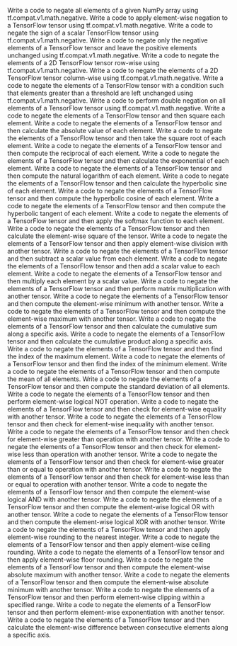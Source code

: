 Write a code to negate all elements of a given NumPy array using tf.compat.v1.math.negative.
Write a code to apply element-wise negation to a TensorFlow tensor using tf.compat.v1.math.negative.
Write a code to negate the sign of a scalar TensorFlow tensor using tf.compat.v1.math.negative.
Write a code to negate only the negative elements of a TensorFlow tensor and leave the positive elements unchanged using tf.compat.v1.math.negative.
Write a code to negate the elements of a 2D TensorFlow tensor row-wise using tf.compat.v1.math.negative.
Write a code to negate the elements of a 2D TensorFlow tensor column-wise using tf.compat.v1.math.negative.
Write a code to negate the elements of a TensorFlow tensor with a condition such that elements greater than a threshold are left unchanged using tf.compat.v1.math.negative.
Write a code to perform double negation on all elements of a TensorFlow tensor using tf.compat.v1.math.negative.
Write a code to negate the elements of a TensorFlow tensor and then square each element.
Write a code to negate the elements of a TensorFlow tensor and then calculate the absolute value of each element.
Write a code to negate the elements of a TensorFlow tensor and then take the square root of each element.
Write a code to negate the elements of a TensorFlow tensor and then compute the reciprocal of each element.
Write a code to negate the elements of a TensorFlow tensor and then calculate the exponential of each element.
Write a code to negate the elements of a TensorFlow tensor and then compute the natural logarithm of each element.
Write a code to negate the elements of a TensorFlow tensor and then calculate the hyperbolic sine of each element.
Write a code to negate the elements of a TensorFlow tensor and then compute the hyperbolic cosine of each element.
Write a code to negate the elements of a TensorFlow tensor and then compute the hyperbolic tangent of each element.
Write a code to negate the elements of a TensorFlow tensor and then apply the softmax function to each element.
Write a code to negate the elements of a TensorFlow tensor and then calculate the element-wise square of the tensor.
Write a code to negate the elements of a TensorFlow tensor and then apply element-wise division with another tensor.
Write a code to negate the elements of a TensorFlow tensor and then subtract a scalar value from each element.
Write a code to negate the elements of a TensorFlow tensor and then add a scalar value to each element.
Write a code to negate the elements of a TensorFlow tensor and then multiply each element by a scalar value.
Write a code to negate the elements of a TensorFlow tensor and then perform matrix multiplication with another tensor.
Write a code to negate the elements of a TensorFlow tensor and then compute the element-wise minimum with another tensor.
Write a code to negate the elements of a TensorFlow tensor and then compute the element-wise maximum with another tensor.
Write a code to negate the elements of a TensorFlow tensor and then calculate the cumulative sum along a specific axis.
Write a code to negate the elements of a TensorFlow tensor and then calculate the cumulative product along a specific axis.
Write a code to negate the elements of a TensorFlow tensor and then find the index of the maximum element.
Write a code to negate the elements of a TensorFlow tensor and then find the index of the minimum element.
Write a code to negate the elements of a TensorFlow tensor and then compute the mean of all elements.
Write a code to negate the elements of a TensorFlow tensor and then compute the standard deviation of all elements.
Write a code to negate the elements of a TensorFlow tensor and then perform element-wise logical NOT operation.
Write a code to negate the elements of a TensorFlow tensor and then check for element-wise equality with another tensor.
Write a code to negate the elements of a TensorFlow tensor and then check for element-wise inequality with another tensor.
Write a code to negate the elements of a TensorFlow tensor and then check for element-wise greater than operation with another tensor.
Write a code to negate the elements of a TensorFlow tensor and then check for element-wise less than operation with another tensor.
Write a code to negate the elements of a TensorFlow tensor and then check for element-wise greater than or equal to operation with another tensor.
Write a code to negate the elements of a TensorFlow tensor and then check for element-wise less than or equal to operation with another tensor.
Write a code to negate the elements of a TensorFlow tensor and then compute the element-wise logical AND with another tensor.
Write a code to negate the elements of a TensorFlow tensor and then compute the element-wise logical OR with another tensor.
Write a code to negate the elements of a TensorFlow tensor and then compute the element-wise logical XOR with another tensor.
Write a code to negate the elements of a TensorFlow tensor and then apply element-wise rounding to the nearest integer.
Write a code to negate the elements of a TensorFlow tensor and then apply element-wise ceiling rounding.
Write a code to negate the elements of a TensorFlow tensor and then apply element-wise floor rounding.
Write a code to negate the elements of a TensorFlow tensor and then compute the element-wise absolute maximum with another tensor.
Write a code to negate the elements of a TensorFlow tensor and then compute the element-wise absolute minimum with another tensor.
Write a code to negate the elements of a TensorFlow tensor and then perform element-wise clipping within a specified range.
Write a code to negate the elements of a TensorFlow tensor and then perform element-wise exponentiation with another tensor.
Write a code to negate the elements of a TensorFlow tensor and then calculate the element-wise difference between consecutive elements along a specific axis.